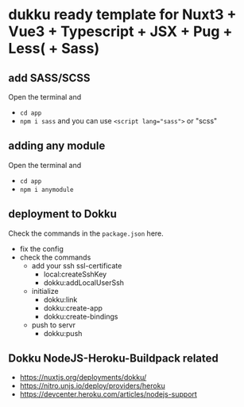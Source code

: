 # dukku ready template for Nuxt3 + Vue3 + Typescript + JSX + Pug + Less( + Sass)

## add SASS/SCSS
Open the terminal and
- `cd app`
- `npm i sass`
and you can use `<script lang="sass">` or "scss"

## adding any module
Open the terminal and
- `cd app`
- `npm i anymodule`

## deployment to Dokku
Check the commands in the `package.json` here.
- fix the config 
- check the commands
    - add your ssh ssl-certificate
        - local:createSshKey
        - dokku:addLocalUserSsh
    - initialize
        - dokku:link
        - dokku:create-app
        - dokku:create-bindings
    - push to servr
        - dokku:push
        
## Dokku NodeJS-Heroku-Buildpack related
- https://nuxtjs.org/deployments/dokku/
- https://nitro.unjs.io/deploy/providers/heroku
- https://devcenter.heroku.com/articles/nodejs-support